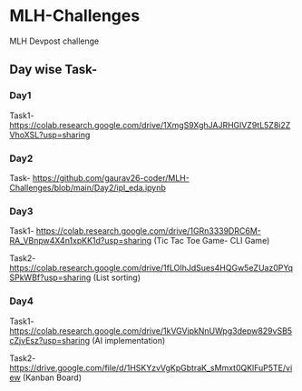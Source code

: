 # MLH-Challenges
MLH Devpost challenge
## Day wise Task-
### Day1
Task1- https://colab.research.google.com/drive/1XmgS9XghJAJRHGlVZ9tL5Z8i2ZVhoXSL?usp=sharing
### Day2
Task- https://github.com/gaurav26-coder/MLH-Challenges/blob/main/Day2/ipl_eda.ipynb
### Day3
Task1- https://colab.research.google.com/drive/1GRn3339DRC6M-RA_VBnpw4X4n1xpKK1d?usp=sharing (Tic Tac Toe Game- CLI Game)

Task2- https://colab.research.google.com/drive/1fLOIhJdSues4HQGw5eZUaz0PYqSPkWBf?usp=sharing (List sorting)
### Day4
Task1- https://colab.research.google.com/drive/1kVGVjpkNnUWpg3depw829vSB5cZjvEsz?usp=sharing (AI implementation)

Task2- https://drive.google.com/file/d/1HSKYzvVgKpGbtraK_sMmxt0QKlFuP5TE/view (Kanban Board)
